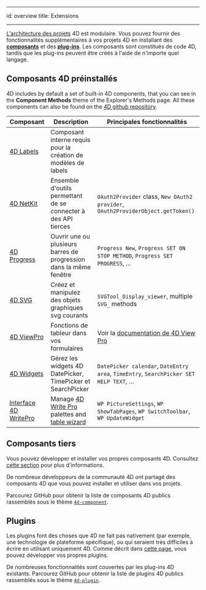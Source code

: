 - - -
id: overview title: Extensions
- - -

[L'architecture des projets](../Project/architecture.md) 4D est modulaire. Vous pouvez fournir des fonctionnalités supplémentaires à vos projets 4D en installant des [**composants**](Concepts/components.md) et des [**plug-ins**](../Concepts/plug-ins.md). Les composants sont constitués de code 4D, tandis que les plug-ins peuvent être créés à l'aide de n'importe quel langage.


## Composants 4D préinstallés

4D includes by default a set of built-in 4D components, that you can see in the **Component Methods** theme of the Explorer's Methods page. All these components can also be found on the [4D github repository](https://github.com/4d).


| Composant                                                            | Description                                                                                                                                                                 | Principales fonctionnalités                                                             |
| -------------------------------------------------------------------- | --------------------------------------------------------------------------------------------------------------------------------------------------------------------------- | --------------------------------------------------------------------------------------- |
| [4D Labels](https://github.com/4d/4D-Labels)                         | Composant interne requis pour la création de modèles de labels                                                                                                              |                                                                                         |
| [4D NetKit](https://github.com/4d/4D-NetKit)                         | Ensemble d'outils permettant de se connecter à des API tierces                                                                                                              | `OAuth2Provider` class, `New OAuth2 provider`, `OAuth2ProviderObject.getToken()`        |
| [4D Progress](https://github.com/4d/4D-Progress)                     | Ouvrir une ou plusieurs barres de progression dans la même fenêtre                                                                                                          | `Progress New`, `Progress SET ON STOP METHOD`, `Progress SET PROGRESS`, ...             |
| [4D SVG](https://github.com/4d/4D-SVG)                               | Créez et manipulez des objets graphiques svg courants                                                                                                                       | `SVGTool_Display_viewer`, multiple `SVG_` methods                                       |
| [4D ViewPro](ViewPro/getting-started.md)                             | Fonctions de tableur dans vos formulaires                                                                                                                                   | Voir la [documentation de 4D View Pro](ViewPro/getting-started.md)                      |
| [4D Widgets](https://github.com/4d/4D-Widgets)                       | Gérez les widgets 4D DatePicker, TimePicker et SearchPicker                                                                                                                 | `DatePicker calendar`, `DateEntry area`, `TimeEntry`, `SearchPicker SET HELP TEXT`, ... |
| [Interface 4D WritePro](https://github.com/4d/4D-WritePro-Interface) | Manage [4D Write Pro](https://doc.4d.com/4Dv20/4D/20/4D-Write-Pro-Reference.100-6229455.en.html) palettes and [table wizard](../WritePro/writeprointerface.md#table-wizard) | `WP PictureSettings`, `WP ShowTabPages`, `WP SwitchToolbar`, `WP UpdateWidget`          |


## Composants tiers

Vous pouvez développer et installer vos propres composants 4D. Consultez [cette section](develop-components.md) pour plus d'informations.

De nombreux développeurs de la communauté 4D ont partagé des composants 4D que vous pouvez installer et utiliser dans vos projets.

Parcourez GitHub pour obtenir la liste de composants 4D publics rassemblés sous le thème [`4d-component`](https://github.com/topics/4d-component).


## Plugins

Les plugins font des choses que 4D ne fait pas nativement (par exemple, une technologie de plateforme spécifique), ou qui seraient très difficiles à écrire en utilisant uniquement 4D. Comme décrit dans [cette page](develop-plug-ins.md), vous pouvez développer vos propres plugins.

De nombreuses fonctionnalités sont couvertes par les plug-ins 4D existants. Parcourez GitHub pour obtenir la liste de plugins 4D publics rassemblés sous le thème [`4d-plugin`](https://github.com/topics/4d-plugin).


